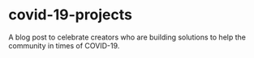 # covid-19-projects
A blog post to celebrate creators who are building solutions to help the community in times of COVID-19.
